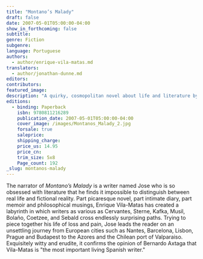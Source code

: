 ```yaml
---
title: "Montano’s Malady"
draft: false
date: 2007-05-01T05:00:00-04:00
show_in_forthcoming: false
subtitle:
genre: Fiction
subgenre:
language: Portuguese
authors:
  - author/enrique-vila-matas.md
translators:
  - author/jonathan-dunne.md
editors:
contributors:
featured_image:
description: "A quirky, cosmopolitan novel about life and literature by the prize-winning Spanish writer Enrique Vila-Matas, author of _Bartleby & Co_. "
editions:
  - binding: Paperback
    isbn: 9780811216289
    publication_date: 2007-05-01T05:00:00-04:00
    cover_image: /images/Montanos_Malady_2.jpg
    forsale: true
    saleprice:
    shipping_charge:
    price_us: 14.95
    price_cn:
    trim_size: 5x8
    Page_count: 192
_slug: montanos-malady
---
```


The narrator of _Montano’s Malady_ is a writer named Jose who is so obsessed with literature that he finds it impossible to distinguish between real life and fictional reality. Part picaresque novel, part intimate diary, part memoir and philosophical musings, Enrique Vila-Matas has created a labyrinth in which writers as various as Cervantes, Sterne, Kafka, Musil, Bolaño, Coetzee, and Sebald cross endlessly surprising paths. Trying to piece together his life of loss and pain, Jose leads the reader on an unsettling journey from European cities such as Nantes, Barcelona, Lisbon, Prague and Budapest to the Azores and the Chilean port of Valparaiso. Exquisitely witty and erudite, it confirms the opinion of Bernardo Axtaga that Vila-Matas is "the most important living Spanish writer."

